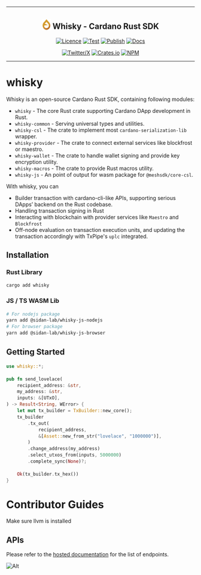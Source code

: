 <div align="center">
  <hr />
    <h2 align="center" style="border-bottom: none"><img style="position: relative; top: 0.25rem;" src="https://raw.githubusercontent.com/sidan-lab/brand_assets/main/whisky.png" alt="Whisky" height="30" /> Whisky - Cardano Rust SDK</h2>

[![Licence](https://img.shields.io/github/license/sidan-lab/whisky)](https://github.com/sidan-lab/whisky/blob/master/LICENSE)
[![Test](https://github.com/sidan-lab/whisky/actions/workflows/rust-build-test.yml/badge.svg)](https://github.com/sidan-lab/whisky/actions/workflows/rust-build-test.yml)
[![Publish](https://github.com/sidan-lab/whisky/actions/workflows/publish-packages.yml/badge.svg)](https://github.com/sidan-lab/whisky/actions/workflows/publish-packages.yml)
[![Docs](https://github.com/sidan-lab/whisky/actions/workflows/static.yml/badge.svg?branch=master)](https://github.com/sidan-lab/whisky/actions/workflows/static.yml)

[![Twitter/X](https://img.shields.io/badge/Follow%20us-@sidan__lab-blue?logo=x&style=for-the-badge)](https://x.com/sidan_lab)
[![Crates.io](https://img.shields.io/crates/v/whisky?style=for-the-badge)](https://crates.io/crates/whisky)
[![NPM](https://img.shields.io/npm/v/%40sidan-lab%2Fwhisky-js-nodejs?style=for-the-badge)](https://www.npmjs.com/package/@sidan-lab/whisky-js-nodejs)

  <hr/>
</div>

# whisky

Whisky is an open-source Cardano Rust SDK, containing following modules:

- `whisky` - The core Rust crate supporting Cardano DApp development in Rust.
- `whisky-common` - Serving universal types and utilities.
- `whisky-csl` - The crate to implement most `cardano-serialization-lib` wrapper.
- `whisky-provider` - The crate to connect external services like blockfrost or maestro.
- `whisky-wallet` - The crate to handle wallet signing and provide key encryption utility.
- `whisky-macros` - The crate to provide Rust macros utility.
- `whisky-js` - An point of output for wasm package for `@meshsdk/core-csl`.

With whisky, you can

- Builder transaction with cardano-cli-like APIs, supporting serious DApps’ backend on the Rust codebase.
- Handling transaction signing in Rust
- Interacting with blockchain with provider services like `Maestro` and `Blockfrost`
- Off-node evaluation on transaction execution units, and updating the transaction accordingly with TxPipe's `uplc` integrated.

## Installation

### Rust Library

```sh
cargo add whisky
```

### JS / TS WASM Lib

```sh
# For nodejs package
yarn add @sidan-lab/whisky-js-nodejs
# For browser package
yarn add @sidan-lab/whisky-js-browser
```

## Getting Started

```rust
use whisky::*;

pub fn send_lovelace(
    recipient_address: &str,
    my_address: &str,
    inputs: &[UTxO],
) -> Result<String, WError> {
    let mut tx_builder = TxBuilder::new_core();
    tx_builder
        .tx_out(
            recipient_address,
            &[Asset::new_from_str("lovelace", "1000000")],
        )
        .change_address(my_address)
        .select_utxos_from(inputs, 5000000)
        .complete_sync(None)?;

    Ok(tx_builder.tx_hex())
}
```

# Contributor Guides

Make sure llvm is installed

## APIs

Please refer to the [hosted documentation](https://sidan-lab.github.io/whisky/whisky/index.html) for the list of endpoints.

![Alt](https://repobeats.axiom.co/api/embed/2e35716a9dd3250972c06ca2b4c7f1846ef7c51e.svg "Repobeats analytics image")
